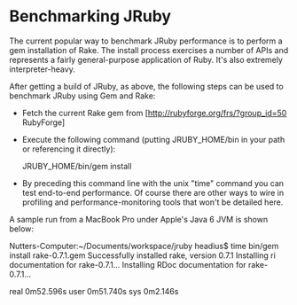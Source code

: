 Benchmarking JRuby
==================
The current popular way to benchmark JRuby performance is to perform a gem installation of Rake. The install process exercises a number of APIs and represents a fairly general-purpose application of Ruby. It's also extremely interpreter-heavy.

After getting a build of JRuby, as above, the following steps can be used to benchmark JRuby using Gem and Rake:

* Fetch the current Rake gem from [http://rubyforge.org/frs/?group_id=50 RubyForge]
* Execute the following command (putting JRUBY_HOME/bin in your path or referencing it directly):

    JRUBY_HOME/bin/gem install <rake gem file>

* By preceding this command line with the unix "time" command you can test end-to-end performance. Of course there are other ways to wire in profiling and performance-monitoring tools that won't be detailed here.

A sample run from a MacBook Pro under Apple's Java 6 JVM is shown below:

 Nutters-Computer:~/Documents/workspace/jruby headius$ time bin/gem install rake-0.7.1.gem 
 Successfully installed rake, version 0.7.1
 Installing ri documentation for rake-0.7.1...
 Installing RDoc documentation for rake-0.7.1...
 
 real    0m52.596s
 user    0m51.740s
 sys     0m2.146s